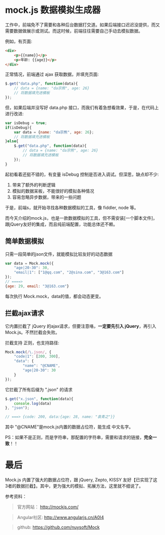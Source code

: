 # mock.js 数据模拟生成器

工作中，前端免不了需要和各种后台数据打交道。如果后端接口迟迟没提供，而又需要数据做展示或测试。而这时候，前端往往需要自己手动去模拟数据。

例如，有页面:

``` html
<div>
	<p>{{name}}</p>
	<p>年龄: {{age}}</p>
</div>
```
正常情况，前端通过 ajax 获取数据，并填充页面:
``` javascript
$.get("data.php", function(data){
	// data = {name: "da宗熊", age: 26}
	// 将数据填充进模板
});
```
但，如果后端并没写好 data.php 接口，而我们有着急想看效果，于是，在代码上进行改进:
``` javascript
var isDebug = true;
if(isDebug){
	var data = {name: "da宗熊", age: 26};
	// 将数据填充进模板
}else{
	$.get("data.php", function(data){
		// data = {name: "da宗熊", age: 26}
		// 将数据填充进模板
	});
}
```

起初看着还挺不错的，有变量 isDebug 控制是否进入调试。但深思，缺点却不少:

 1. 带来了额外的判断逻辑
 2. 模拟的数据呆板，不能很好的模拟各种情况
 3. 容易忽略异步数据，带来的一些问题


于是，前端s，就开始寻找各种数据模拟的工具，像 fiddler, node 等。

而今天介绍的mock.js，也是一款数据模拟的工具，但不需安装[一个脚本文件]，跟jQuery友好的集成，而且纯前端配置，功能总体还不赖。

## 简单数据模拟

只需一段简单的json文件，就能模拟比较友好的动态数据
``` javascript
var data = Mock.mock({
	"age|20-30": 30,
	"email|1": ["1@qq.com", "2@sina.com", "3@163.com"]
});
// ====>
{age: 29, email: "3@163.com"}
```
每次执行 Mock.mock，data的值，都会动态更变。

## 拦截ajax请求

它内置拦截了 jQuery 的ajax请求，但要注意咯，**一定要先引入 jQuery**，再引入 Mock.js。不然拦截会失败。

拦截支持 正则，也支持路径:
``` javascript
Mock.mock(/\.json/, {
	"code|1": [200, 300],
	"data": {
		"name": "@CNAME",
		"age|20-30": 30
	}
});
```
它拦截了所有后缀为 ".json" 的请求
``` javascript
$.get("x.json", function(data){
	console.log(data)
}, "json");

// ===> {code: 200, data:{age: 28, name: "袁青之"}}
```
其中 "@CNAME"是mock.js内置的数据占位符，能生成 中文名字。

PS：如果不是正则，而是字符串，那配置的字符串，需要和请求的链接，**完全一致**！！


# 最后

Mock.js 内置了强大的数据占位符，跟 jQuery, Zepto, KISSY 友好【已实现了这3者的数据拦截】。其中，更为强大的模拟、拓展方法，这里就不细说了。

参考资料：

> 官方网站： http://mockjs.com/

> Angular社区: http://www.angularjs.cn/A0I4

> github: https://github.com/nuysoft/Mock
